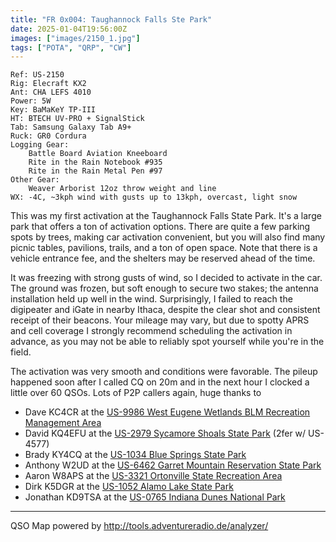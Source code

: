 ```yaml
---
title: "FR 0x004: Taughannock Falls Ste Park"
date: 2025-01-04T19:56:00Z
images: ["images/2150_1.jpg"]
tags: ["POTA", "QRP", "CW"]
---
```

```
Ref: US-2150
Rig: Elecraft KX2
Ant: CHA LEFS 4010
Power: 5W
Key: BaMaKeY TP-III
HT: BTECH UV-PRO + SignalStick
Tab: Samsung Galaxy Tab A9+
Ruck: GR0 Cordura
Logging Gear:
    Battle Board Aviation Kneeboard
    Rite in the Rain Notebook #935
    Rite in the Rain Metal Pen #97 
Other Gear:
    Weaver Arborist 12oz throw weight and line
WX: -4C, ~3kph wind with gusts up to 13kph, overcast, light snow
```
This was my first activation at the Taughannock Falls State Park. It's a large park that offers
a ton of activation options. There are quite a few parking spots by trees, making car activation
convenient, but you will also find many picnic tables, pavilions, trails, and a ton of open space.
Note that there is a vehicle entrance fee, and the shelters may be reserved ahead of the time.

It was freezing with strong gusts of wind, so I decided to activate in the car. The ground was
frozen, but soft enough to secure two stakes; the antenna installation held up well in the wind.
Surprisingly, I failed to reach the digipeater and iGate in nearby Ithaca, despite the clear shot
and consistent receipt of their beacons. Your mileage may vary, but due to spotty APRS and cell
coverage I strongly recommend scheduling the activation in advance, as you may not be able to
reliably spot yourself while you're in the field.

The activation was very smooth and conditions were favorable. The pileup happened soon after I called
CQ on 20m and in the next hour I clocked a little over 60 QSOs. Lots of P2P callers again, huge thanks to

- Dave KC4CR at the [US-9986 West Eugene Wetlands BLM Recreation Management Area](https://pota.app/#/park/US-9986)
- David KQ4EFU at the [US-2979 Sycamore Shoals State Park](https://pota.app/#/park/US-2979) (2fer w/ US-4577)
- Brady KY4CQ at the [US-1034 Blue Springs State Park](https://pota.app/#/park/US-1034)
- Anthony W2UD at the [US-6462 Garret Mountain Reservation State Park](https://pota.app/#/park/US-6462)
- Aaron W8APS at the [US-3321 Ortonville State Recreation Area](https://pota.app/#/park/US-3321)
- Dirk K5DGR at the [US-1052 Alamo Lake State Park](https://pota.app/#/park/US-1052)
- Jonathan KD9TSA at the [US-0765 Indiana Dunes National Park](https://pota.app/#/park/US-0765)


---
QSO Map powered by http://tools.adventureradio.de/analyzer/
